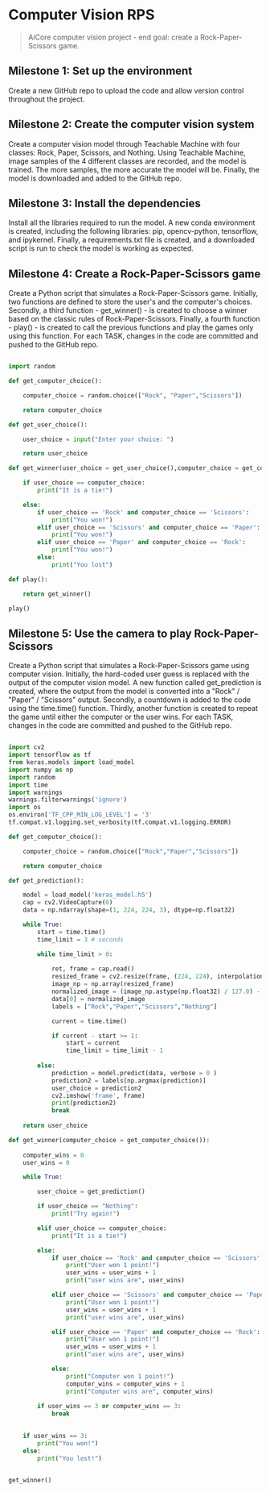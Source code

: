 # Computer Vision RPS

> AiCore computer vision project - end goal: create a Rock-Paper-Scissors game.

## Milestone 1: Set up the environment

Create a new GitHub repo to upload the code and allow version control throughout the project.

## Milestone 2: Create the computer vision system

Create a computer vision model through Teachable Machine with four classes: Rock, Paper, Scissors, and Nothing. Using Teachable Machine, image samples of the 4 different classes are recorded, and the model is trained. The more samples, the more accurate the model will be. Finally, the model is downloaded and added to the GitHub repo.

## Milestone 3: Install the dependencies

Install all the libraries required to run the model. A new conda environment is created, including the following libraries: pip, opencv-python, tensorflow, and ipykernel. Finally, a requirements.txt file is created, and a downloaded script is run to check the model is working as expected.

## Milestone 4: Create a Rock-Paper-Scissors game

Create a Python script that simulates a Rock-Paper-Scissors game. Initially, two functions are defined to store the user's and the computer's choices. Secondly, a third function - get_winner() - is created to choose a winner based on the classic rules of Rock-Paper-Scissors. Finally, a fourth function - play() - is created to call the previous functions and play the games only using this function. For each TASK, changes in the code are committed and pushed to the GitHub repo.

```python

import random

def get_computer_choice():

    computer_choice = random.choice(["Rock", "Paper","Scissors"])

    return computer_choice

def get_user_choice():

    user_choice = input("Enter your choice: ")

    return user_choice

def get_winner(user_choice = get_user_choice(),computer_choice = get_computer_choice()):

    if user_choice == computer_choice:
        print("It is a tie!")

    else:
        if user_choice == 'Rock' and computer_choice == 'Scissors':
            print("You won!")
        elif user_choice == 'Scissors' and computer_choice == 'Paper':
            print("You won!")
        elif user_choice == 'Paper' and computer_choice == 'Rock':
            print("You won!")
        else:
            print("You lost")

def play():

    return get_winner()

play()


```

## Milestone 5: Use the camera to play Rock-Paper-Scissors

Create a Python script that simulates a Rock-Paper-Scissors game using computer vision. Initially, the hard-coded user guess is replaced with the output of the computer vision model. A new function called get_prediction is created, where the output from the model is converted into a "Rock" / "Paper" / "Scissors" output.
Secondly, a countdown is added to the code using the time.time() function.
Thirdly, another function is created to repeat the game until either the computer or the user wins. For each TASK, changes in the code are committed and pushed to the GitHub repo.


```python

import cv2
import tensorflow as tf
from keras.models import load_model
import numpy as np
import random
import time
import warnings
warnings.filterwarnings('ignore')
import os
os.environ['TF_CPP_MIN_LOG_LEVEL'] = '3'
tf.compat.v1.logging.set_verbosity(tf.compat.v1.logging.ERROR)

def get_computer_choice():

    computer_choice = random.choice(["Rock","Paper","Scissors"])

    return computer_choice

def get_prediction():

    model = load_model('keras_model.h5')
    cap = cv2.VideoCapture(0)
    data = np.ndarray(shape=(1, 224, 224, 3), dtype=np.float32)

    while True:
        start = time.time()
        time_limit = 3 # seconds

        while time_limit > 0:
            
            ret, frame = cap.read()
            resized_frame = cv2.resize(frame, (224, 224), interpolation = cv2.INTER_AREA)
            image_np = np.array(resized_frame)
            normalized_image = (image_np.astype(np.float32) / 127.0) - 1 # Normalize the image
            data[0] = normalized_image
            labels = ["Rock","Paper","Scissors","Nothing"]

            current = time.time()

            if current - start >= 1:
                start = current
                time_limit = time_limit - 1
        
        else:
            prediction = model.predict(data, verbose = 0 )
            prediction2 = labels[np.argmax(prediction)]
            user_choice = prediction2
            cv2.imshow('frame', frame)
            print(prediction2)
            break
        
    return user_choice

def get_winner(computer_choice = get_computer_choice()):
    
    computer_wins = 0
    user_wins = 0

    while True:

        user_choice = get_prediction()

        if user_choice == "Nothing":
            print("Try again!")

        elif user_choice == computer_choice:
            print("It is a tie!")

        else:
            if user_choice == 'Rock' and computer_choice == 'Scissors':
                print("User won 1 point!")
                user_wins = user_wins + 1
                print("user wins are", user_wins)

            elif user_choice == 'Scissors' and computer_choice == 'Paper':
                print("User won 1 point!")
                user_wins = user_wins + 1
                print("user wins are", user_wins)

            elif user_choice == 'Paper' and computer_choice == 'Rock':
                print("User won 1 point!")
                user_wins = user_wins + 1
                print("user wins are", user_wins)

            else:
                print("Computer won 1 point!")
                computer_wins = computer_wins + 1
                print("Computer wins are", computer_wins)
        
        if user_wins == 3 or computer_wins == 3:
            break

    
    if user_wins == 3:
        print("You won!")
    else: 
        print("You lost!")


get_winner()


```
